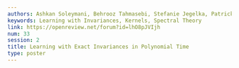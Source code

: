 ```yaml
---
authors: Ashkan Soleymani, Behrooz Tahmasebi, Stefanie Jegelka, Patrick Jaillet
keywords: Learning with Invariances, Kernels, Spectral Theory
link: https://openreview.net/forum?id=lhO8pJVIjh
num: 33
session: 2
title: Learning with Exact Invariances in Polynomial Time
type: poster
---
```

